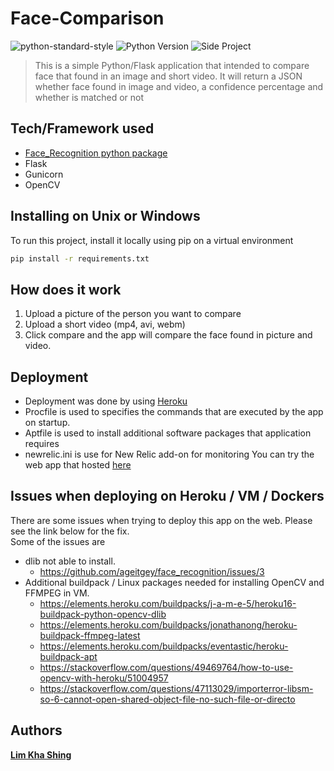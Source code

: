 # Face-Comparison 
![python-standard-style](https://img.shields.io/appveyor/ci/gruntjs/grunt.svg)
![Python Version](https://img.shields.io/pypi/pyversions/Django.svg)
![Side Project](https://img.shields.io/badge/Side-Project-yellowgreen.svg)
> This is a simple Python/Flask application that intended to compare face that found in an image and short video. It will return a JSON whether face found in image and video, a confidence percentage and whether is matched or not


## Tech/Framework used
* [Face_Recognition python package](https://github.com/ageitgey/face_recognition) 
* Flask
* Gunicorn
* OpenCV

## Installing on Unix or Windows
To run this project, install it locally using pip on a virtual environment
```sh
pip install -r requirements.txt
```

## How does it work
1. Upload a picture of the person you want to compare
2. Upload a short video (mp4, avi, webm) 
3. Click compare and the app will compare the face found in picture and video. 

## Deployment
* Deployment was done by using [Heroku](https://www.heroku.com/)  
* Procfile is used to specifies the commands that are executed by the app on startup.  
* Aptfile is used to install additional software packages that application requires
* newrelic.ini is use for New Relic add-on for monitoring 
You can try the web app that hosted [here](https://cardzone-face-matching.herokuapp.com/)

## Issues when deploying on Heroku / VM / Dockers
There are some issues when trying to deploy this app on the web. Please see the link below for the fix.  
Some of the issues are
* dlib not able to install.
  * https://github.com/ageitgey/face_recognition/issues/3
* Additional buildpack / Linux packages needed for installing OpenCV and FFMPEG in VM.
  * https://elements.heroku.com/buildpacks/j-a-m-e-5/heroku16-buildpack-python-opencv-dlib
  * https://elements.heroku.com/buildpacks/jonathanong/heroku-buildpack-ffmpeg-latest
  * https://elements.heroku.com/buildpacks/eventastic/heroku-buildpack-apt
  * https://stackoverflow.com/questions/49469764/how-to-use-opencv-with-heroku/51004957
  * https://stackoverflow.com/questions/47113029/importerror-libsm-so-6-cannot-open-shared-object-file-no-such-file-or-directo

## Authors
[**Lim Kha Shing**](https://www.linkedin.com/in/lim-kha-shing-836a24120/)
